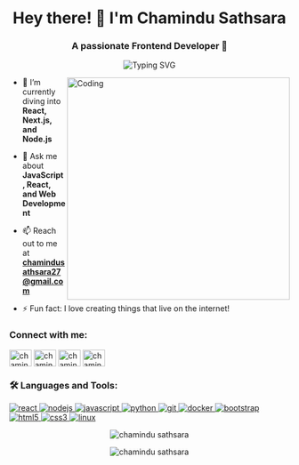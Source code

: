 <h1 align="center">Hey there! 👋 I'm Chamindu Sathsara</h1>
<h3 align="center">A passionate Frontend Developer 🚀</h3>

<p align="center">
  <img src="https://readme-typing-svg.herokuapp.com?color=%2336BCF7&size=25&center=true&vCenter=true&width=600&lines=Frontend+Developer;Tech+Enthusiast;Lifelong+Learner" alt="Typing SVG" />
</p>

<img align="right" alt="Coding" width="400" src="https://media.giphy.com/media/qgQUggAC3Pfv687qPC/giphy.gif" />

- 🌱 I’m currently diving into **React, Next.js, and Node.js**

- 💬 Ask me about **JavaScript, React, and Web Development**

- 📫 Reach out to me at **chamindusathsara27@gmail.com**

- ⚡ Fun fact: I love creating things that live on the internet!

<h3 align="left">Connect with me:</h3>
<p align="left">
<a href="https://linkedin.com/in/chamindusathsara" target="blank"><img align="center" src="https://img.icons8.com/color/48/000000/linkedin.png" alt="chamindu sathsara" height="30" width="40" /></a>
<a href="https://fb.com/chamindusathsara" target="blank"><img align="center" src="https://img.icons8.com/color/48/000000/facebook-new.png" alt="chamindu sathsara" height="30" width="40" /></a>
<a href="https://instagram.com/chamindu_zathsara" target="blank"><img align="center" src="https://img.icons8.com/color/48/000000/instagram-new.png" alt="chamindu_zathsara" height="30" width="40" /></a>
<a href="https://www.hackerrank.com/chamindusathsara" target="blank"><img align="center" src="https://img.icons8.com/external-tal-revivo-color-tal-revivo/48/000000/external-hackerrank-is-a-technology-company-that-focuses-on-competitive-programming-logo-color-tal-revivo.png" alt="chamindu sathsara" height="30" width="40" /></a>
</p>

<h3 align="left">🛠 Languages and Tools:</h3>
<p align="left"> 
  <a href="https://reactjs.org/" target="_blank" rel="noreferrer"> <img src="https://img.icons8.com/color/48/000000/react-native.png" alt="react"/> </a> 
  <a href="https://nodejs.org" target="_blank" rel="noreferrer"> <img src="https://img.icons8.com/color/48/000000/nodejs.png" alt="nodejs"/> </a> 
  <a href="https://www.javascript.com/" target="_blank" rel="noreferrer"> <img src="https://img.icons8.com/color/48/000000/javascript.png" alt="javascript"/> </a> 
  <a href="https://www.python.org/" target="_blank" rel="noreferrer"> <img src="https://img.icons8.com/color/48/000000/python.png" alt="python"/> </a>
  <a href="https://git-scm.com/" target="_blank" rel="noreferrer"> <img src="https://img.icons8.com/color/48/000000/git.png" alt="git"/> </a> 
  <a href="https://www.docker.com/" target="_blank" rel="noreferrer"> <img src="https://img.icons8.com/color/48/000000/docker.png" alt="docker"/> </a> 
  <a href="https://getbootstrap.com" target="_blank" rel="noreferrer"> <img src="https://img.icons8.com/color/48/000000/bootstrap.png" alt="bootstrap"/> </a> 
  <a href="https://www.w3.org/html/" target="_blank" rel="noreferrer"> <img src="https://img.icons8.com/color/48/000000/html-5.png" alt="html5"/> </a> 
  <a href="https://www.w3schools.com/css/" target="_blank" rel="noreferrer"> <img src="https://img.icons8.com/color/48/000000/css3.png" alt="css3"/> </a> 
  <a href="https://www.linux.org/" target="_blank" rel="noreferrer"> <img src="https://img.icons8.com/color/48/000000/linux.png" alt="linux"/> </a> 
</p>

<p align="center">
  <img src="https://github-readme-stats.vercel.app/api?username=chamindu24&show_icons=true&locale=en" alt="chamindu sathsara" />
</p>
<p align="center">
  <img src="https://github-readme-streak-stats.herokuapp.com/?user=chamindu24&" alt="chamindu sathsara" />
</p>
